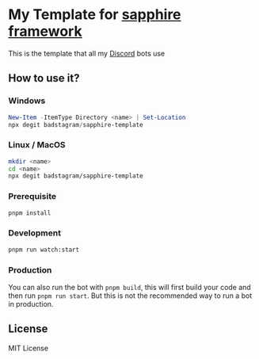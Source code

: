 # My Template for [sapphire framework](sapphirejs.dev/)

This is the template that all my [Discord](https://discord.com) bots use

## How to use it?

### Windows
```powershell
New-Item -ItemType Directory <name> | Set-Location
npx degit badstagram/sapphire-template
```

### Linux / MacOS
```bash
mkdir <name>
cd <name>
npx degit badstagram/sapphire-template
```

### Prerequisite

```sh
pnpm install
```

### Development

```sh
pnpm run watch:start
```

### Production

You can also run the bot with `pnpm build`, this will first build your code and then run `pnpm run start`. But this is not the recommended way to run a bot in production.

## License
MIT License
